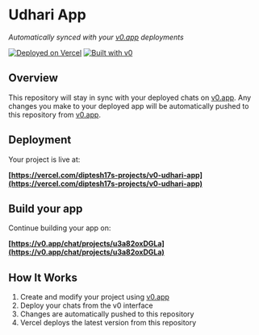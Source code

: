 # Udhari App

*Automatically synced with your [v0.app](https://v0.app) deployments*

[![Deployed on Vercel](https://img.shields.io/badge/Deployed%20on-Vercel-black?style=for-the-badge&logo=vercel)](https://vercel.com/diptesh17s-projects/v0-udhari-app)
[![Built with v0](https://img.shields.io/badge/Built%20with-v0.app-black?style=for-the-badge)](https://v0.app/chat/projects/u3a82oxDGLa)

## Overview

This repository will stay in sync with your deployed chats on [v0.app](https://v0.app).
Any changes you make to your deployed app will be automatically pushed to this repository from [v0.app](https://v0.app).

## Deployment

Your project is live at:

**[https://vercel.com/diptesh17s-projects/v0-udhari-app](https://vercel.com/diptesh17s-projects/v0-udhari-app)**

## Build your app

Continue building your app on:

**[https://v0.app/chat/projects/u3a82oxDGLa](https://v0.app/chat/projects/u3a82oxDGLa)**

## How It Works

1. Create and modify your project using [v0.app](https://v0.app)
2. Deploy your chats from the v0 interface
3. Changes are automatically pushed to this repository
4. Vercel deploys the latest version from this repository
